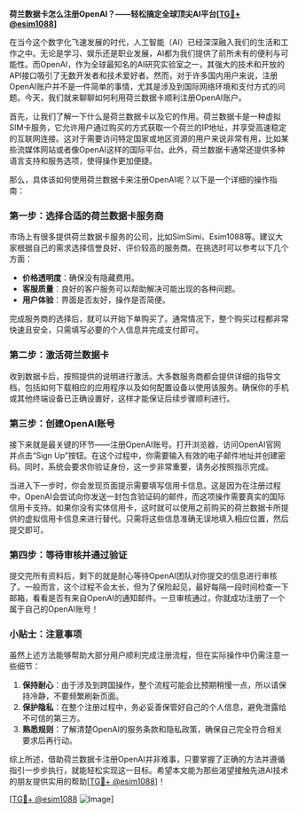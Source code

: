 **荷兰数据卡怎么注册OpenAI？——轻松搞定全球顶尖AI平台[[TG💪+ @esim1088](https://t.me/s/esim1088)]**

在当今这个数字化飞速发展的时代，人工智能（AI）已经深深融入我们的生活和工作之中。无论是学习、娱乐还是职业发展，AI都为我们提供了前所未有的便利与可能性。而OpenAI，作为全球最知名的AI研究实验室之一，其强大的技术和开放的API接口吸引了无数开发者和技术爱好者。然而，对于许多国内用户来说，注册OpenAI账户并不是一件简单的事情，尤其是涉及到国际网络环境和支付方式的问题。今天，我们就来聊聊如何利用荷兰数据卡顺利注册OpenAI账户。

首先，让我们了解一下什么是荷兰数据卡以及它的作用。荷兰数据卡是一种虚拟SIM卡服务，它允许用户通过购买的方式获取一个荷兰的IP地址，并享受高速稳定的互联网连接。这对于需要访问特定国家或地区资源的用户来说非常有用，比如某些流媒体网站或者像OpenAI这样的国际平台。此外，荷兰数据卡通常还提供多种语言支持和服务选项，使得操作更加便捷。

那么，具体该如何使用荷兰数据卡来注册OpenAI呢？以下是一个详细的操作指南：

### 第一步：选择合适的荷兰数据卡服务商

市场上有很多提供荷兰数据卡服务的公司，比如SimSimi、Esim1088等。建议大家根据自己的需求选择信誉良好、评价较高的服务商。在挑选时可以参考以下几个方面：
- **价格透明度**：确保没有隐藏费用。
- **客服质量**：良好的客户服务可以帮助解决可能出现的各种问题。
- **用户体验**：界面是否友好，操作是否简便。

完成服务商的选择后，就可以开始下单购买了。通常情况下，整个购买过程都非常快速且安全，只需填写必要的个人信息并完成支付即可。

### 第二步：激活荷兰数据卡

收到数据卡后，按照提供的说明进行激活。大多数服务商都会提供详细的指导文档，包括如何下载相应的应用程序以及如何配置设备以使用该服务。确保你的手机或其他终端设备已正确设置好，这样才能保证后续步骤顺利进行。

### 第三步：创建OpenAI账号

接下来就是最关键的环节——注册OpenAI账号。打开浏览器，访问OpenAI官网并点击“Sign Up”按钮。在这个过程中，你需要输入有效的电子邮件地址并创建密码。同时，系统会要求你验证身份，这一步非常重要，请务必按照指示完成。

当进入下一步时，你会发现页面提示需要填写信用卡信息。这是因为在注册过程中，OpenAI会尝试向你发送一封包含验证码的邮件，而这项操作需要真实的国际信用卡支持。如果你没有实体信用卡，这时就可以使用之前购买的荷兰数据卡所提供的虚拟信用卡信息来进行替代。只需将这些信息准确无误地填入相应位置，然后提交即可。

### 第四步：等待审核并通过验证

提交完所有资料后，剩下的就是耐心等待OpenAI团队对你提交的信息进行审核了。一般而言，这个过程不会太长，但为了保险起见，最好每隔一段时间检查一下邮箱，看看是否有来自OpenAI的通知邮件。一旦审核通过，你就成功注册了一个属于自己的OpenAI账号！

### 小贴士：注意事项

虽然上述方法能够帮助大部分用户顺利完成注册流程，但在实际操作中仍需注意一些细节：
1. **保持耐心**：由于涉及到跨国操作，整个流程可能会比预期稍慢一点，所以请保持冷静，不要频繁刷新页面。
2. **保护隐私**：在整个注册过程中，务必妥善保管好自己的个人信息，避免泄露给不可信的第三方。
3. **熟悉规则**：了解清楚OpenAI的服务条款和隐私政策，确保自己完全符合相关要求后再行动。

综上所述，借助荷兰数据卡注册OpenAI并非难事，只要掌握了正确的方法并遵循指引一步步执行，就能轻松实现这一目标。希望本文能为那些渴望接触先进AI技术的朋友提供实用的帮助[[TG💪+ @esim1088](https://t.me/s/esim1088)]！

[[TG💪+ @esim1088](https://t.me/s/esim1088) ![Image](https://i.postimg.cc/4NQfJmqS/Snipaste-2025-05-13-00-14-12.png)]